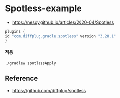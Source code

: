 # Spotless-example
- <https://nesoy.github.io/articles/2020-04/Spotless>

```gradle
plugins {
id "com.diffplug.gradle.spotless" version "3.28.1"
}
```

#### 적용
```shell script
./gradlew spotlessApply
```


## Reference
- <https://github.com/diffplug/spotless>
